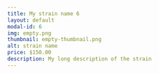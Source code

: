 ```yaml
---
title: My strain name 6
layout: default
modal-id: 6
img: empty.png
thumbnail: empty-thumbnail.png
alt: strain name
price: $150.00
description: My long description of the strain
---
```

